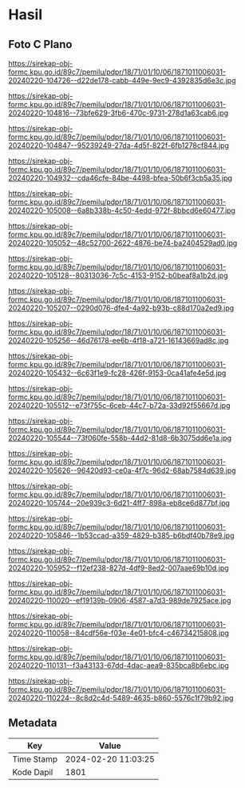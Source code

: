 # Hasil

## Foto C Plano

https://sirekap-obj-formc.kpu.go.id/89c7/pemilu/pdpr/18/71/01/10/06/1871011006031-20240220-104726--d22de178-cabb-449e-9ec9-4392835d6e3c.jpg

https://sirekap-obj-formc.kpu.go.id/89c7/pemilu/pdpr/18/71/01/10/06/1871011006031-20240220-104816--73bfe629-3fb6-470c-9731-278d1a63cab6.jpg

https://sirekap-obj-formc.kpu.go.id/89c7/pemilu/pdpr/18/71/01/10/06/1871011006031-20240220-104847--95239249-27da-4d5f-822f-6fb1278cf844.jpg

https://sirekap-obj-formc.kpu.go.id/89c7/pemilu/pdpr/18/71/01/10/06/1871011006031-20240220-104932--cda46cfe-84be-4498-bfea-50b6f3cb5a35.jpg

https://sirekap-obj-formc.kpu.go.id/89c7/pemilu/pdpr/18/71/01/10/06/1871011006031-20240220-105008--6a8b338b-4c50-4edd-972f-8bbcd6e60477.jpg

https://sirekap-obj-formc.kpu.go.id/89c7/pemilu/pdpr/18/71/01/10/06/1871011006031-20240220-105052--48c52700-2622-4876-be74-ba2404529ad0.jpg

https://sirekap-obj-formc.kpu.go.id/89c7/pemilu/pdpr/18/71/01/10/06/1871011006031-20240220-105128--80313036-7c5c-4153-9152-b0beaf8a1b2d.jpg

https://sirekap-obj-formc.kpu.go.id/89c7/pemilu/pdpr/18/71/01/10/06/1871011006031-20240220-105207--0290d076-dfe4-4a92-b93b-c88d170a2ed9.jpg

https://sirekap-obj-formc.kpu.go.id/89c7/pemilu/pdpr/18/71/01/10/06/1871011006031-20240220-105256--46d76178-ee6b-4f18-a721-16143669ad8c.jpg

https://sirekap-obj-formc.kpu.go.id/89c7/pemilu/pdpr/18/71/01/10/06/1871011006031-20240220-105432--6c63f1e9-fc28-426f-9153-0ca41afe4e5d.jpg

https://sirekap-obj-formc.kpu.go.id/89c7/pemilu/pdpr/18/71/01/10/06/1871011006031-20240220-105512--e73f755c-6ceb-44c7-b72a-33d92f55667d.jpg

https://sirekap-obj-formc.kpu.go.id/89c7/pemilu/pdpr/18/71/01/10/06/1871011006031-20240220-105544--73f060fe-558b-44d2-81d8-6b3075dd6e1a.jpg

https://sirekap-obj-formc.kpu.go.id/89c7/pemilu/pdpr/18/71/01/10/06/1871011006031-20240220-105626--96420d93-ce0a-4f7c-96d2-68ab7584d639.jpg

https://sirekap-obj-formc.kpu.go.id/89c7/pemilu/pdpr/18/71/01/10/06/1871011006031-20240220-105744--20e939c3-6d21-4ff7-898a-eb8ce6d877bf.jpg

https://sirekap-obj-formc.kpu.go.id/89c7/pemilu/pdpr/18/71/01/10/06/1871011006031-20240220-105846--1b53ccad-a359-4829-b385-b6bdf40b78e9.jpg

https://sirekap-obj-formc.kpu.go.id/89c7/pemilu/pdpr/18/71/01/10/06/1871011006031-20240220-105952--f12ef238-827d-4df9-8ed2-007aae69b10d.jpg

https://sirekap-obj-formc.kpu.go.id/89c7/pemilu/pdpr/18/71/01/10/06/1871011006031-20240220-110020--ef19139b-0906-4587-a7d3-989de7925ace.jpg

https://sirekap-obj-formc.kpu.go.id/89c7/pemilu/pdpr/18/71/01/10/06/1871011006031-20240220-110058--84cdf56e-f03e-4e01-bfc4-c46734215808.jpg

https://sirekap-obj-formc.kpu.go.id/89c7/pemilu/pdpr/18/71/01/10/06/1871011006031-20240220-110131--f3a43133-67dd-4dac-aea9-835bca8b6ebc.jpg

https://sirekap-obj-formc.kpu.go.id/89c7/pemilu/pdpr/18/71/01/10/06/1871011006031-20240220-110224--8c8d2c4d-5489-4635-b860-5576c1f79b92.jpg


## Metadata

| Key        | Value               |
| ---------- | ------------------- |
| Time Stamp | 2024-02-20 11:03:25 |
| Kode Dapil | 1801                |



